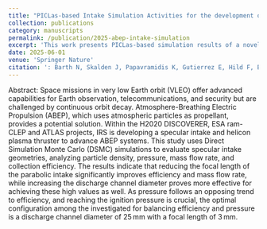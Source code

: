 ```yaml
---
title: "PICLas-based Intake Simulation Activities for the development of an ABEP Specular Intake"
collection: publications
category: manuscripts
permalink: /publication/2025-abep-intake-simulation
excerpt: 'This work presents PICLas-based simulation results of a novel specular intake geometry for Atmosphere-Breathing Electric Propulsion (ABEP) systems, supporting future design and optimization.'
date: 2025-06-01
venue: 'Springer Nature'
citation: ': Barth N, Skalden J, Papavramidis K, Gutierrez E, Hild F, Beyer J, Pfeiffer M, Tietz R, Maier P, and Herdrich G. PICLas-based Intake Simulation Activities for the development of an ABEP Specular Intake. Accepted for publication at Springer Nature in April 2025.'
---
```


Abstract: 
Space missions in very low Earth orbit (VLEO) offer advanced capabilities for Earth observation, telecommunications, and security but are challenged by continuous orbit decay. Atmosphere-Breathing Electric Propulsion (ABEP), which uses atmospheric particles as propellant, provides a potential solution. Within the H2020 DISCOVERER, ESA ram-CLEP and ATLAS projects, IRS is developing a specular intake and helicon plasma thruster to advance ABEP systems. This study uses Direct Simulation Monte Carlo (DSMC) simulations to evaluate specular intake geometries, analyzing particle density, pressure, mass flow rate, and collection efficiency. The results indicate that reducing the focal length of the parabolic intake significantly improves efficiency and mass flow rate, while increasing the discharge channel diameter proves more effective for achieving these high values as well. As pressure follows an opposing trend to efficiency, and reaching the ignition pressure is crucial, the optimal configuration among the investigated for balancing efficiency and pressure is a discharge channel diameter of 25 mm with a focal length of 3 mm.